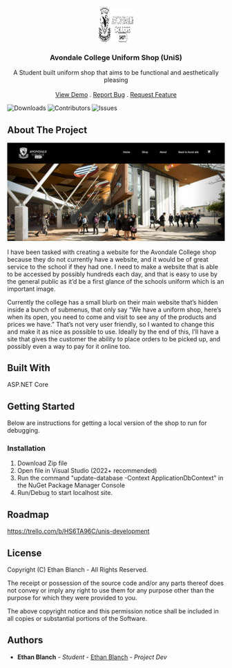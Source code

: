 <br/>
<p align="center">
  <a href="https://github.com/ac111532/UniS">
    <img src="Avcoly.png" alt="Logo" width="80" height="80">
  </a>

  <h3 align="center">Avondale College Uniform Shop (UniS)</h3>

  <p align="center">
    A Student built uniform shop that aims to be functional and aesthetically pleasing 
    <br/>
    <br/>
    <a href="https://github.com/ac111532/UniS">View Demo</a>
    .
    <a href="https://github.com/ac111532/UniS/issues">Report Bug</a>
    .
    <a href="https://github.com/ac111532/UniS/issues">Request Feature</a>
  </p>
</p>

![Downloads](https://img.shields.io/github/downloads/ac111532/UniS/total) ![Contributors](https://img.shields.io/github/contributors/ac111532/UniS?color=dark-green) ![Issues](https://img.shields.io/github/issues/ac111532/UniS) 

## About The Project

![Screen Shot](bannerreadme.png)

I have been tasked with creating a website for the Avondale College shop because they do not currently have a website, and it would be of great service to the school if they had one. I need to make a website that is able to be accessed by possibly hundreds each day, and that is easy to use by the general public as it’d be a first glance of the schools uniform which is an important image.

Currently the college has a small blurb on their main website that’s hidden inside a bunch of submenus, that only say “We have a uniform shop, here’s when its open, you need to come and visit to see any of the products and prices we have.” That’s not very user friendly, so I wanted to change this and make it as nice as possible to use. Ideally by the end of this, I’ll have a site that gives the customer the ability to place orders to be picked up, and possibly even a way to pay for it online too.


## Built With

ASP.NET Core

## Getting Started

Below are instructions for getting a local version of the shop to run for debugging.

### Installation

1. Download Zip file
2. Open file in Visual Studio (2022+ recommended)
3. Run the command "update-database -Context ApplicationDbContext" in the NuGet Package Manager Console
5. Run/Debug to start localhost site.

## Roadmap

https://trello.com/b/HS6TA96C/unis-development


## License

Copyright (C) Ethan Blanch - All Rights Reserved.

The receipt or possession of the source code and/or any parts thereof does not convey or imply any right to use them
for any purpose other than the purpose for which they were provided to you.

The above copyright notice and this permission notice shall be included in all copies or substantial portions of the Software.

## Authors

* **Ethan Blanch** - *Student* - [Ethan Blanch](https://github.com/ac111532) - *Project Dev*

